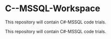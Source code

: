 # C--MSSQL-Workspace
This repository will contain C#-MSSQL code trials.


This repository will contain C#-MSSQL code trials.
